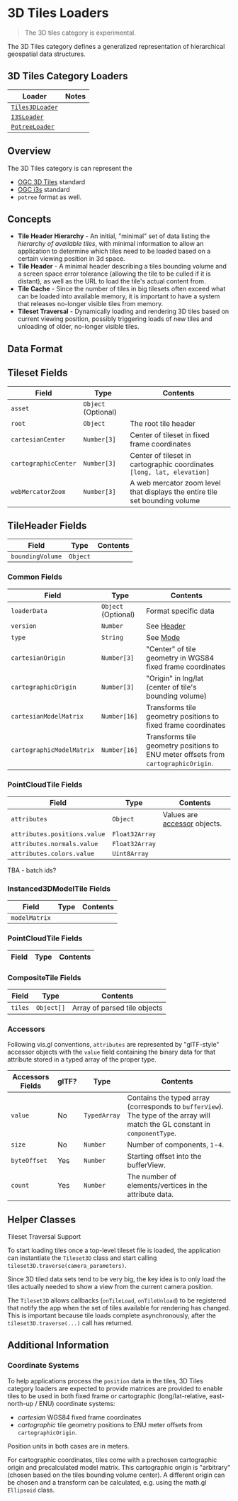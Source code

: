 # 3D Tiles Loaders

> The 3D tiles category is experimental.

The 3D Tiles category defines a generalized representation of hierarchical geospatial data structures.

## 3D Tiles Category Loaders

| Loader                                                            | Notes |
| ----------------------------------------------------------------- | ----- |
| [`Tiles3DLoader`](modules/gltf/docs/api-reference/gltf-loader)    |       |
| [`I3SLoader`](modules/i3s/docs/api-reference/i3s-loader)          |       |
| [`PotreeLoader`](modules/potree/docs/api-reference/potree-loader) |       |

## Overview

The 3D Tiles category is can represent the

- [OGC 3D Tiles](https://www.opengeospatial.org/standards/3DTiles) standard
- [OGC i3s](https://www.opengeospatial.org/standards/i3s) standard
- `potree` format as well.

## Concepts

- **Tile Header Hierarchy** - An initial, "minimal" set of data listing the _hierarchy of available tiles_, with minimal information to allow an application to determine which tiles need to be loaded based on a certain viewing position in 3d space.
- **Tile Header** - A minimal header describing a tiles bounding volume and a screen space error tolerance (allowing the tile to be culled if it is distant), as well as the URL to load the tile's actual content from.
- **Tile Cache** - Since the number of tiles in big tilesets often exceed what can be loaded into available memory, it is important to have a system that releases no-longer visible tiles from memory.
- **Tileset Traversal** - Dynamically loading and rendering 3D tiles based on current viewing position, possibly triggering loads of new tiles and unloading of older, no-longer visible tiles.

## Data Format

## Tileset Fields

| Field                | Type                | Contents                                                                    |
| -------------------- | ------------------- | --------------------------------------------------------------------------- |
| `asset`              | `Object` (Optional) |                                                                             |
| `root`               | `Object`            | The root tile header                                                        |
| `cartesianCenter`    | `Number[3]`         | Center of tileset in fixed frame coordinates                                |
| `cartographicCenter` | `Number[3]`         | Center of tileset in cartographic coordinates `[long, lat, elevation]`      |
| `webMercatorZoom`    | `Number[3]`         | A web mercator zoom level that displays the entire tile set bounding volume |

## TileHeader Fields

| Field            | Type     | Contents |
| ---------------- | -------- | -------- |
| `boundingVolume` | `Object` |          |

### Common Fields

| Field                     | Type                | Contents                                                                           |
| ------------------------- | ------------------- | ---------------------------------------------------------------------------------- |
| `loaderData`              | `Object` (Optional) | Format specific data                                                               |
| `version`                 | `Number`            | See [Header](#header)                                                              |
| `type`                    | `String`            | See [Mode](#mode)                                                                  |
| `cartesianOrigin`         | `Number[3]`         | "Center" of tile geometry in WGS84 fixed frame coordinates                         |
| `cartographicOrigin`      | `Number[3]`         | "Origin" in lng/lat (center of tile's bounding volume)                             |
| `cartesianModelMatrix`    | `Number[16]`        | Transforms tile geometry positions to fixed frame coordinates                      |
| `cartographicModelMatrix` | `Number[16]`        | Transforms tile geometry positions to ENU meter offsets from `cartographicOrigin`. |

### PointCloudTile Fields

| Field                        | Type           | Contents                                  |
| ---------------------------- | -------------- | ----------------------------------------- |
| `attributes`                 | `Object`       | Values are [accessor](#accessor) objects. |
| `attributes.positions.value` | `Float32Array` |                                           |
| `attributes.normals.value`   | `Float32Array` |                                           |
| `attributes.colors.value`    | `Uint8Array`   |                                           |

TBA - batch ids?

### Instanced3DModelTile Fields

| Field         | Type | Contents |
| ------------- | ---- | -------- |
| `modelMatrix` |      |          |

### PointCloudTile Fields

| Field | Type | Contents |
| ----- | ---- | -------- |


### CompositeTile Fields

| Field   | Type       | Contents                     |
| ------- | ---------- | ---------------------------- |
| `tiles` | `Object[]` | Array of parsed tile objects |

### Accessors

Following vis.gl conventions, `attributes` are represented by "glTF-style" accessor objects with the `value` field containing the binary data for that attribute stored in a typed array of the proper type.

| Accessors Fields | glTF? | Type         | Contents                                                                                                                     |
| ---------------- | ----- | ------------ | ---------------------------------------------------------------------------------------------------------------------------- |
| `value`          | No    | `TypedArray` | Contains the typed array (corresponds to `bufferView`). The type of the array will match the GL constant in `componentType`. |
| `size`           | No    | `Number`     | Number of components, `1`-`4`.                                                                                               |
| `byteOffset`     | Yes   | `Number`     | Starting offset into the bufferView.                                                                                         |
| `count`          | Yes   | `Number`     | The number of elements/vertices in the attribute data.                                                                       |

## Helper Classes

Tileset Traversal Support

To start loading tiles once a top-level tileset file is loaded, the application can instantiate the `Tileset3D` class and start calling `tileset3D.traverse(camera_parameters)`.

Since 3D tiled data sets tend to be very big, the key idea is to only load the tiles actually needed to show a view from the current camera position.

The `Tileset3D` allows callbacks (`onTileLoad`, `onTileUnload`) to be registered that notify the app when the set of tiles available for rendering has changed. This is important because tile loads complete asynchronously, after the `tileset3D.traverse(...)` call has returned.

## Additional Information

### Coordinate Systems

To help applications process the `position` data in the tiles, 3D Tiles category loaders are expected to provide matrices are provided to enable tiles to be used in both fixed frame or cartographic (long/lat-relative, east-north-up / ENU) coordinate systems:

- _cartesian_ WGS84 fixed frame coordinates
- _cartographic_ tile geometry positions to ENU meter offsets from `cartographicOrigin`.

Position units in both cases are in meters.

For cartographic coordinates, tiles come with a prechosen cartographic origin and precalculated model matrix. This cartographic origin is "arbitrary" (chosen based on the tiles bounding volume center). A different origin can be chosen and a transform can be calculated, e.g. using the math.gl `Ellipsoid` class.
